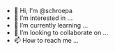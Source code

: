 - 👋 Hi, I’m @schroepa
- 👀 I’m interested in ...
- 🌱 I’m currently learning ...
- 💞️ I’m looking to collaborate on ...
- 📫 How to reach me ...

<!---
schroepa/schroepa is a ✨ special ✨ repository because its `README.md` (this file) appears on your GitHub profile.
You can click the Preview link to take a look at your changes.
--->
